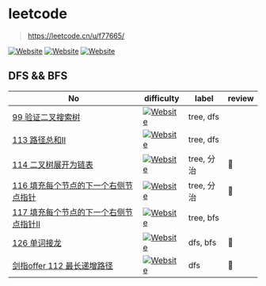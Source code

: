 # leetcode
> https://leetcode.cn/u/f77665/

[![Website](https://img.shields.io/website?label=&up_color=orange&url=https%3A%2F%2Fshields.io&up_message=hard)]()
[![Website](https://img.shields.io/website?label=&up_color=green&url=https%3A%2F%2Fshields.io&up_message=easy)]()
[![Website](https://img.shields.io/website?label=&up_color=yellow&url=https%3A%2F%2Fshields.io&up_message=medium)]()

## DFS && BFS
|No| difficulty | label | review |
| - | - | - | - |
|[99 验证二叉搜索树](https://leetcode.cn/problems/recover-binary-search-tree/)|[![Website](https://img.shields.io/website?label=&up_color=yellow&url=https%3A%2F%2Fshields.io&up_message=medium)]()|tree, dfs||
|[113 路径总和Ⅱ](https://leetcode.cn/problems/path-sum-ii/)|[![Website](https://img.shields.io/website?label=&up_color=yellow&url=https%3A%2F%2Fshields.io&up_message=medium)]()|tree, dfs||
|[114 二叉树展开为链表](https://leetcode.cn/problems/flatten-binary-tree-to-linked-list/)|[![Website](https://img.shields.io/website?label=&up_color=yellow&url=https%3A%2F%2Fshields.io&up_message=medium)]()|tree, 分治| 🔶|
|[116 填充每个节点的下一个右侧节点指针](https://leetcode.cn/problems/populating-next-right-pointers-in-each-node/)|[![Website](https://img.shields.io/website?label=&up_color=yellow&url=https%3A%2F%2Fshields.io&up_message=medium)]()|tree, 分治| 🔶|
|[117 填充每个节点的下一个右侧节点指针Ⅱ](https://leetcode.cn/problems/populating-next-right-pointers-in-each-node-ii/)|[![Website](https://img.shields.io/website?label=&up_color=yellow&url=https%3A%2F%2Fshields.io&up_message=medium)]()|tree, bfs| |
|[126 单词接龙](https://leetcode.cn/problems/word-ladder-ii/)|[![Website](https://img.shields.io/website?label=&up_color=orange&url=https%3A%2F%2Fshields.io&up_message=hard)]()|dfs, bfs| 🔶|
|[剑指offer 112 最长递增路径](https://leetcode.cn/problems/fpTFWP/)|[![Website](https://img.shields.io/website?label=&up_color=orange&url=https%3A%2F%2Fshields.io&up_message=hard)]()|dfs| 🔶|

